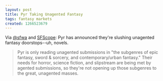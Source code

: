 ```yaml
---
layout: post
title: Pyr Taking Unagented Fantasy
tags: fantasy markets
created: 1266523679
---
```

Via [@sfwa](http://twitter.com/mcdemarco/status/9272955724) and [SFScope](http://sfscope.com/2010/02/pyr-now-open-to-some-unagented.html): Pyr has announced they're slushing unagented fantasy doorstops--uh, novels.

> Pyr is only reading unagented submissions in "the subgenres of epic fantasy, sword & sorcery, and contemporary/urban fantasy." Their needs for horror, science fiction, and slipstream are being met by agented submissions, so they're not opening up those subgenres to the great, unagented masses.
